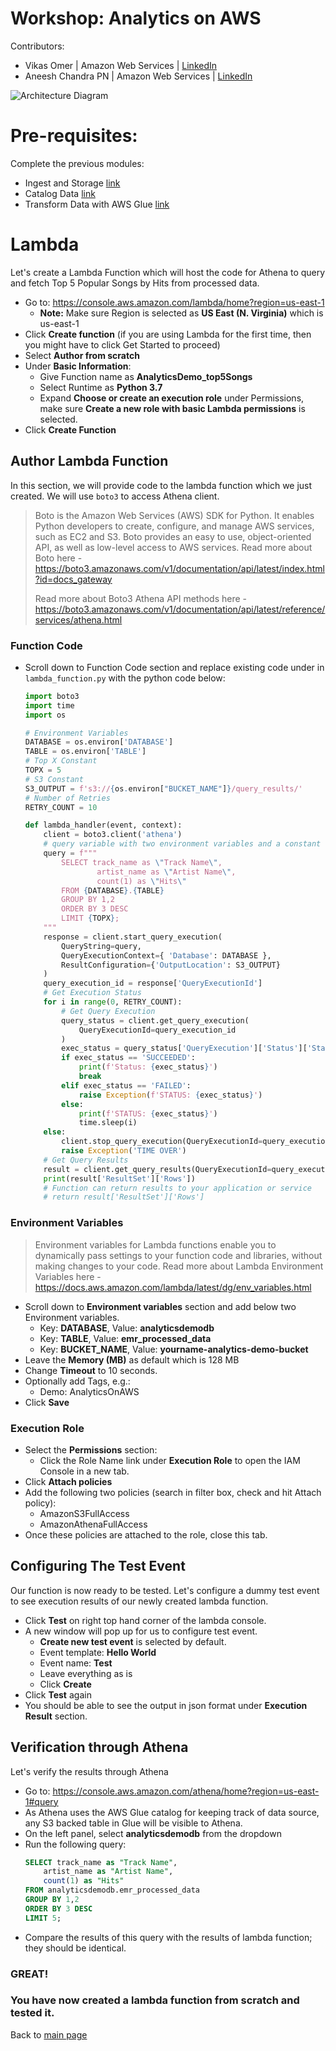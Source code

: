 # Workshop: Analytics on AWS

Contributors:

* Vikas Omer | Amazon Web Services | [LinkedIn](https://www.linkedin.com/in/vikas-omer/)
* Aneesh Chandra PN | Amazon Web Services | [LinkedIn](https://www.linkedin.com/in/aneesh-chandra-pn/)

![Architecture Diagram](../img/lambda.png)

# Pre-requisites:  
Complete the previous modules:
* Ingest and Storage [link](../modules/ingest.md)
* Catalog Data [link](../modules/catalog.md)
* Transform Data with AWS Glue [link](../modules/transform_glue.md)

# Lambda

Let's create a Lambda Function which will host the code for Athena to query and fetch Top 5 Popular Songs by Hits from processed data.

* Go to: https://console.aws.amazon.com/lambda/home?region=us-east-1
  * **Note:** Make sure Region is selected as **US East (N. Virginia)** which is us-east-1
* Click **Create function** (if you are using Lambda for the first time, then you might have to click Get Started to proceed)
* Select **Author from scratch**
* Under **Basic Information**:
  * Give Function name as **AnalyticsDemo_top5Songs**
  * Select Runtime as **Python 3.7**
  * Expand **Choose or create an execution role** under Permissions, make sure **Create a new role with basic Lambda permissions** is selected.
* Click **Create Function**

## Author Lambda Function

In this section, we will provide code to the lambda function which we just created. We will use `boto3` to access Athena client. 

> Boto is the Amazon Web Services (AWS) SDK for Python. It enables Python developers to create, configure, and manage AWS services, such as EC2 and S3. Boto provides an easy to use, object-oriented API, as well as low-level access to AWS services. Read more about Boto here - https://boto3.amazonaws.com/v1/documentation/api/latest/index.html?id=docs_gateway
>
> Read more about Boto3 Athena API methods here - https://boto3.amazonaws.com/v1/documentation/api/latest/reference/services/athena.html

### Function Code

* Scroll down to Function Code section and replace existing code under in `lambda_function.py` with the python code below:

  ```python
  import boto3
  import time
  import os
  
  # Environment Variables
  DATABASE = os.environ['DATABASE']
  TABLE = os.environ['TABLE']
  # Top X Constant
  TOPX = 5
  # S3 Constant
  S3_OUTPUT = f's3://{os.environ["BUCKET_NAME"]}/query_results/'
  # Number of Retries
  RETRY_COUNT = 10
  
  def lambda_handler(event, context):
      client = boto3.client('athena')
      # query variable with two environment variables and a constant
      query = f"""
          SELECT track_name as \"Track Name\", 
                  artist_name as \"Artist Name\",
                  count(1) as \"Hits\" 
          FROM {DATABASE}.{TABLE} 
          GROUP BY 1,2 
          ORDER BY 3 DESC
          LIMIT {TOPX};
      """
      response = client.start_query_execution(
          QueryString=query,
          QueryExecutionContext={ 'Database': DATABASE },
          ResultConfiguration={'OutputLocation': S3_OUTPUT}
      )
      query_execution_id = response['QueryExecutionId']
      # Get Execution Status
      for i in range(0, RETRY_COUNT):
          # Get Query Execution
          query_status = client.get_query_execution(
              QueryExecutionId=query_execution_id
          )
          exec_status = query_status['QueryExecution']['Status']['State']
          if exec_status == 'SUCCEEDED':
              print(f'Status: {exec_status}')
              break
          elif exec_status == 'FAILED':
              raise Exception(f'STATUS: {exec_status}')
          else:
              print(f'STATUS: {exec_status}')
              time.sleep(i)
      else:
          client.stop_query_execution(QueryExecutionId=query_execution_id)
          raise Exception('TIME OVER')
      # Get Query Results
      result = client.get_query_results(QueryExecutionId=query_execution_id)
      print(result['ResultSet']['Rows'])
      # Function can return results to your application or service
      # return result['ResultSet']['Rows']
  ```

### Environment Variables

> Environment variables for Lambda functions enable you to dynamically pass settings to your function code and libraries, without making changes to your code. Read more about Lambda Environment Variables here - https://docs.aws.amazon.com/lambda/latest/dg/env_variables.html

* Scroll down to **Environment variables** section and add below two Environment variables.
  * Key: **DATABASE**, Value: **analyticsdemodb**
  * Key: **TABLE**, Value: **emr_processed_data**
  * Key: **BUCKET_NAME**, Value: **yourname-analytics-demo-bucket**
* Leave the **Memory (MB)** as default which is 128 MB
* Change **Timeout** to 10 seconds.
* Optionally add Tags, e.g.:
    * Demo: AnalyticsOnAWS
* Click **Save**

### Execution Role

* Select the **Permissions** section:
  * Click the Role Name link under **Execution Role** to open the IAM Console in a new tab.
* Click **Attach policies**
* Add the following two policies (search in filter box, check and hit Attach policy):
  * AmazonS3FullAccess
  * AmazonAthenaFullAccess
* Once these policies are attached to the role, close this tab.

## Configuring The Test Event

Our function is now ready to be tested. Let's configure a dummy test event to see execution results of our newly created lambda function.

* Click **Test** on right top hand corner of the lambda console.
* A new window will pop up for us to configure test event.
  * **Create new test event** is selected by default.
  * Event template: **Hello World**
  * Event name: **Test**
  * Leave everything as is
  * Click **Create**
* Click **Test** again
* You should be able to see the output in json format under **Execution Result** section.

## Verification through Athena

Let's verify the results through Athena

* Go to: https://console.aws.amazon.com/athena/home?region=us-east-1#query
* As Athena uses the AWS Glue catalog for keeping track of data source, any S3 backed table in Glue will be visible to Athena.
* On the left panel, select **analyticsdemodb** from the dropdown
* Run the following query:
  ```sql
  SELECT track_name as "Track Name",
      artist_name as "Artist Name",
      count(1) as "Hits" 
  FROM analyticsdemodb.emr_processed_data 
  GROUP BY 1,2 
  ORDER BY 3 DESC 
  LIMIT 5;
  ```
* Compare the results of this query with the results of lambda function; they should be identical.

### GREAT! 

### You have now created a lambda function from scratch and tested it.

Back to [main page](../readme.md)
